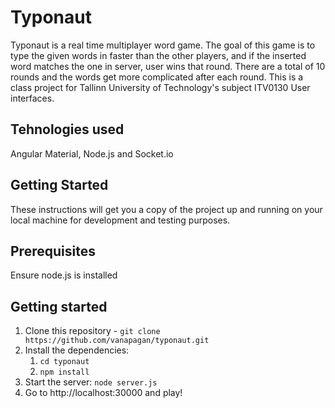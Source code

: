 # Typonaut

Typonaut is a real time multiplayer word game. The goal of this game is to type the given words in faster than the other players, and if the inserted word matches the one in server, user wins that round.
There are a total of 10 rounds and the words get more complicated after each round.
This is a class project for Tallinn University of Technology's subject ITV0130 User interfaces.

## Tehnologies used
Angular Material, Node.js and Socket.io

## Getting Started

These instructions will get you a copy of the project up and running on your local machine for development and testing purposes.

## Prerequisites

Ensure node.js is installed

## Getting started
1. Clone this repository - `git clone https://github.com/vanapagan/typonaut.git`
2. Install the dependencies: 
    1. `cd typonaut`
    2. `npm install`
3. Start the server: `node server.js`
4. Go to http://localhost:30000 and play!
